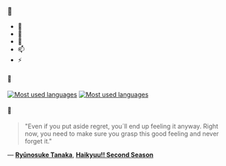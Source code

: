 ### 👋

- 🔭
- 🌱
- 💬
- 📫
- ⚡

#### 🧏

[![Most used languages](https://github-readme-stats-aynah.vercel.app/api/top-langs/?username=aynh&theme=solarized-dark&langs_count=6&layout=compact&hide_title=true)](https://github.com/anuraghazra/github-readme-stats#gh-dark-mode-only)
[![Most used languages](https://github-readme-stats-aynah.vercel.app/api/top-langs/?username=aynh&theme=solarized-light&langs_count=6&layout=compact&hide_title=true)](https://github.com/anuraghazra/github-readme-stats#gh-light-mode-only)

#### 💬

> "Even if you put aside regret, you´ll end up feeling it anyway. Right now, you need to make sure you grasp this good feeling and never forget it."

&mdash; [**Ryūnosuke Tanaka**](https://myanimelist.net/character.php?q=Ry%C5%ABnosuke%20Tanaka&cat=character), [**Haikyuu!! Second Season**](https://myanimelist.net/search/all?q=Haikyuu!!%20Second%20Season&cat=all)
